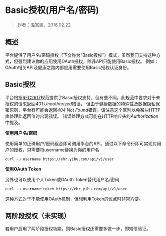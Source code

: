 Basic授权(用户名/密码)
====================

> 作者：温富建，2016.02.22

概述
---------------------

平台提供了用户名/密码授权（下文称为“Basic授权”）模式，虽然我们支持这种方式，但强烈建议你的应用使用OAuth授权，除非API只能使用Basic授权。
例如：OAuth相关API及健康之路内部应用需要使用Basic授权认证身份。

Basic授权
---------------------

平台根据[RFC2617](http://www.ietf.org/rfc/rfc2617.txt)规范提供了Basic授权支持，但有些不同。此规范中要求对于未授权的请求返回*401 Unauthorized*错误，
但由于健康数据的特殊性及数据隐私保密原则，平台有可能会返回*404 Not Found*错误。请注意这个区别以免某些HTTP库处理此返回值时出现错误。
错误处理方式可能在HTTP响应头的*Authorization*中提及。

**使用用户名/密码**

使用简单的正确用户/密码组合即可调用平台的API。通过以下命令行即可实现对用户的授权，只需要将username替换为你的用户名

	curl -u username https://ehr.yihu.com/api/v1/user
	
**使用OAuth Token**

另外也可以使用个人Token或OAuth Token替代用户名/密码

	curl -u username:token https://ehr.yihu.com/api/v1/user
	
这种方式对于不能使用OAuth机制，但想利用Token的优点时非常方便。

两阶段授权（未实现）
---------------------

若用户启用了两阶段授权功能，则Basic授权还需要多做一步，即短信验证。